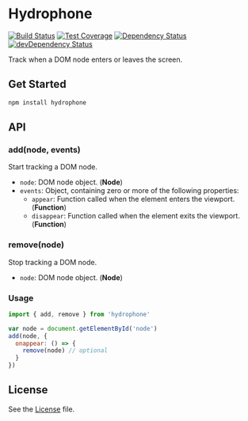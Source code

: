 # Hydrophone
[![Build Status](https://travis-ci.org/grindcode/hydrophone.svg?branch=master)](https://travis-ci.org/grindcode/hydrophone) [![Test Coverage](https://codeclimate.com/github/grindcode/hydrophone/badges/coverage.svg)](https://codeclimate.com/github/grindcode/hydrophone/coverage) [![Dependency Status](https://david-dm.org/grindcode/hydrophone.svg)](https://david-dm.org/grindcode/hydrophone) [![devDependency Status](https://david-dm.org/grindcode/hydrophone/dev-status.svg)](https://david-dm.org/grindcode/hydrophone#info=devDependencies)

Track when a DOM node enters or leaves the screen.

## Get Started
```bash
npm install hydrophone
```

## API
### add(node, events)
Start tracking a DOM node.
* `node`: DOM node object. (**Node**)
* `events`: Object, containing zero or more of the following properties:
  *  `appear`: Function called when the element enters the viewport. (**Function**)
  *  `disappear`: Function called when the element exits the viewport. (**Function**)

### remove(node)
Stop tracking a DOM node.
* `node`: DOM node object. (**Node**)

### Usage
```javascript
import { add, remove } from 'hydrophone'

var node = document.getElementById('node')
add(node, {
  onappear: () => {
    remove(node) // optional
  }
})

```

## License
See the [License](LICENSE) file.
